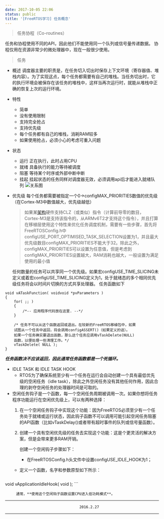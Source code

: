 ```yaml
---
date: 2017-10-05 22:06
status: public
title: '[FreeRTOS学习] 任务概念'
---
```


>任务协程（Co-routines）

任务和协程使用不同的API，因此他们不能使用同一个队列或信号量传递数据。
协程仅用在资源非常少的微处理器中，现在一般很少使用。

>任务

* 概述
调度器主要的职责是，在任务切入切出时保存上下文环境（寄存器值、堆栈内容）。为了实现这点，每个任务都需要有自己的堆栈。当任务切出时，它的执行环境会被保存在该任务的堆栈中，这样当再次运行时，就能从堆栈中正确的恢复上次的运行环境。
* 特性
  + 简单
  + 没有使用限制
  + 支持完全抢占
  + 支持优先级
  + 每个任务都有自己的堆栈，消耗RAM较多
  + 如果使用抢占，必须小心的考虑可重入问题
* 状态
  + 运行 正在执行，此时占用CPU
  + 就绪 具备执行的能力等待被调度
  + 阻塞 等待某个时序或外部中断中断
  + 挂起 挂起状态的任务同样对调度器无效，必须调用api后才能进入就绪队列
![关系图](http://upload-images.jianshu.io/upload_images/3168440-2af09105667a9761.png?imageMogr2/auto-orient/strip%7CimageView2/2/w/1240)
* 优先级
每个任务都需要被指定一个0->configMAX_PRIORITIES数值的优先级（在Cortex-M3中数值越大，优先级越低）

  >如果某[架构](http://lib.csdn.net/base/architecture)硬件支持CLZ（或类似）指令（计算前导零的数目，Cortex-M3是支持该指令的，从ARMv6T2才支持这个指令），并且打算在移植层使用这个特性来优化任务调度机制，需要有一些步骤，首先将FreeRTOSConfig.h中configUSE_PORT_OPTIMISED_TASK_SELECTION设置为1，并且最大优先级数目configMAX_PRIORITIES不能大于32。除此之外，configMAX_PRIORITIES可以设置为任意值，但是考虑到configMAX_PRIORITIES设置越大，RAM消耗也越大，一般设置为满足使用的最小值

  任何数量的任务可以共享同一个优先级。如果宏configUSE_TIME_SLICING未定义或着宏configUSE_TIME_SLICING定义为1，处于就绪态的多个相同优先级任务将会以时间片切换的方式共享处理器。
  任务函数如下
```
void vATaskFunction( voidvoid *pvParameters )  
{  
    for( ;; )  
    {  
        /*-- 应用程序代码放在这里. --*/  
    }  
   
    /* 任务不可以从这个函数返回或退出。在较新的FreeRTOS移植包中，如果 
    试图从一个任务中返回，将会调用configASSERT()（如果定义的话）。 
    如果一个任务确实要退出函数，那么这个任务应调用vTaskDelete(NULL) 
    函数，以便处理一些清理工作。*/  
    vTaskDelete( NULL );  
}  
```
***任务函数决不应该返回，因此通常任务函数都是一个死循环。***
* IDLE TASK 和 IDLE TASK HOOK
  * RTOS为了确保系统至少有一个任务在运行会自动创建一个具有最低优先级的空闲任务（idle task），除此之外空闲任务没有其他任何作用，因此合理的剥夺空闲任务的处理器时间是可取的。
 * 空闲任务钩子是一个函数，每一个空闲任务周期被调用一次。如果你想将任务程序功能运行在空闲优先级上，可以有两种选择：
   1. 在一个空闲任务钩子中实现这个功能：因为FreeRTOS必须至少有一个任务处于就绪或运行状态，因此钩子函数不可以调用可能引起空闲任务阻塞的API函数（比如vTaskDelay()或者带有超时事件的队列或信号量函数）。
   2. 创建一个具有空闲优先级的任务去实现这个功能：这是个更灵活的解决方案，但是会带来更多RAM开销。
      
      创建一个空闲钩子步骤如下：
      * 在FreeRTOSConfig.h头文件中设置configUSE_IDLE_HOOK为1；
     *  定义一个函数，名字和参数原型如下所示：

          ```
void vApplicationIdleHook( void ); 
          ```

         通常，**使用这个空闲钩子函数设置CPU进入低功耗模式**。
 

---

                                      2016.2.27

---